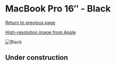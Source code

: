 # MacBook Pro 16″ - Black

[Return to previous page](/macbook)

[High-resolution image from Apple](https://store.storeimages.cdn-apple.com/8756/as-images.apple.com/is/MWVA2?wid=4500&hei=4500&fmt=png)

<div style="width: 500px"><img src="/almost_uncompressed/MWVA2.webp" alt="Black"></div>

## Under construction
